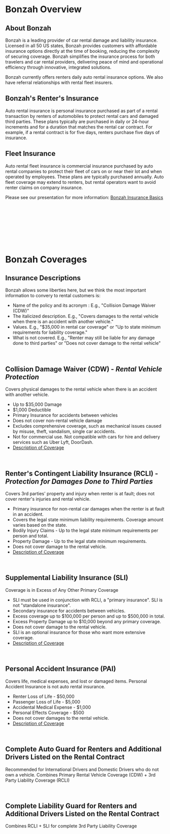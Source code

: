 # Bonzah Overview

## About Bonzah
Bonzah is a leading provider of car rental damage and liability insurance. Licensed in all 50 US states, Bonzah provides customers with affordable insurance options directly at the time of booking, reducing the complexity of securing coverage. Bonzah simplifies the insurance process for both travelers and car rental providers, delivering peace of mind and operational efficiency through innovative, integrated solutions.

Bonzah currently offers renters daily auto rental insurance options. We also have referral relationships with rental fleet insurers.


## Bonzah's Renter's Insurance
Auto rental insurance is personal insurance purchased as part of a rental transaction by renters of automobiles to protect rental cars and damaged third parties. These plans typically are purchased in daily or 24-hour increments and for a duration that matches the rental car contract. For example, if a rental contract is for five days, renters purchase five days of insurance.


## Fleet Insurance
Auto rental fleet insurance is commercial insurance purchased by auto rental companies to protect their fleet of cars on or near their lot and when operated by employees. These plans are typically purchased annually. Auto fleet coverage may extend to renters, but rental operators want to avoid renter claims on company insurance.

Please see our presentation for more information: [Bonzah Insurance Basics](https://docs.google.com/presentation/d/1MaHyNuGshtb5_msqjdReIbZsuQJyiihd/edit?usp=sharing&ouid=112288139653361343255&rtpof=true&sd=true)

<br><br>
---
<br><br>

# Bonzah Coverages

## Insurance Descriptions

Bonzah allows some liberties here, but we think the most important information to convery to rental customers is:
- Name of the policy and its acronym : E.g., "Collision Damage Waiver (CDW)"
- The italicized description.  E.g., "Covers damages to the rental vehicle when there is an accident with another vehicle."
- Values. E.g., "$35,000 in rental car coverage" or "Up to state minimum requirements for liability coverage."
- What is not covered. E.g., "Renter may still be liable for any damage done to third parties" or "Does not cover damage to the rental vehicle"

<br>

## Collision Damage Waiver (CDW) - *Rental Vehicle Protection*
Covers physical damages to the rental vehicle when there is an accident with another vehicle. 
- Up to $35,000 Damage
- $1,000 Deductible
- Primary Insurance for accidents between vehicles
- Does not cover non-rental vehicle damage​
- Excludes comprehensive coverage, such as mechanical issues caused by misuse, theft, vandalism, single car accidents.
- Not for commercial use. Not compatible with cars for hire and delivery services such as Uber Lyft, DoorDash.
- [Description of Coverage](https://pablowstorageaccount.blob.core.windows.net/prod/assets/ARIG.Collision-Damage-Warranty.Brochure.pdf)
<br>

## Renter's Contingent Liability Insurance (RCLI) - *Protection for Damages Done to Third Parties*
Covers 3rd parties' property and injury when renter is at fault; does not cover renter's injuries and rental vehicle.
- Primary insurance for non-rental car damages when the renter is at fault in an accident.
- Covers the legal state minimum liability requirements. Coverage amount varies based on the state.
- Bodily Injury Claims - Up to the legal state minimum requirements per person and total.
- Property Damage - Up to the legal state minimum requirements.
- Does not cover damage to the rental vehicle.
- [Description of Coverage](https://pablowstorageaccount.blob.core.windows.net/prod/assets/ARIG.RCLI.Brochure.pdf)

<br>

## Supplemental Liability Insurance (SLI)
Coverage is in Excess of Any Other Primary Coverage
- SLI must be used in conjunction with RCLI, a "primary insurance". SLI is not "standalone insurance".
- Secondary insurance for accidents between vehicles.
- Excess coverage up to $100,000 per person and up to $500,000 in total.
- Excess Property Damage up to $10,000 beyond any primary coverage.
- Does not cover damage to the rental vehicle.
- SLI is an optional insurance for those who want more extensive coverage.
- [Description of Coverage](https://pablowstorageaccount.blob.core.windows.net/prod/assets/ARIG.SLI.Only.Brochure.pdf)
<br>

## Personal Accident Insurance (PAI)
Covers life, medical expenses, and lost or damaged items. Personal Accident Insurance is not auto rental insurance. 
- Renter Loss of Life - $50,000
- Passenger Loss of Life - $5,000
- Accidental Medical Expense - $1,000
- Personal Effects Coverage - $500
- Does not cover damages to the rental vehicle.
- [Description of Coverage](https://pablowstorageaccount.blob.core.windows.net/prod/assets/PAI.PEI.Brochure-v2.pdf)
<br>

## Complete Auto Guard for Renters and Additional Drivers Listed on the Rental Contract
Recommended for International Drivers and Domestic Drivers who do not own a vehicle.
Combines Primary Rental Vehicle Coverage (CDW) + 3rd Party Liability Coverage (RCLI) 

<br>

## Complete Liability Guard for Renters and Additional Drivers Listed on the Rental Contract
Combines RCLI + SLI for complete  3rd Party Liability Coverage

